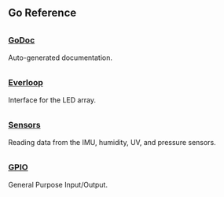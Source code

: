 ## Go Reference

<h3 style="padding-top:0.6em;"><a href="https://godoc.org/github.com/matrix-io/matrix-lite-go" target="blank">GoDoc</a></h3>
Auto-generated documentation.

<h3 style="padding-top:0.6em;"><a href="everloop">Everloop</a></h3>
Interface for the LED array.

<h3 style="padding-top:0.6em;"><a href="sensors">Sensors</a></h3>
Reading data from the IMU, humidity, UV, and pressure sensors.

<h3 style="padding-top:0.6em;"><a href="gpio">GPIO</a></h3>
General Purpose Input/Output.

<!-- <h3 style="padding-top:0.6em;"><a href="alsa-mics">ALSA Microphones</a></h3>
Reading microphone data through ALSA. -->